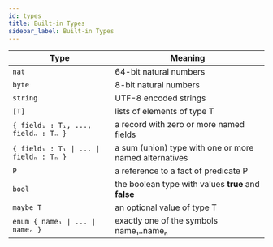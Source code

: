 ```yaml
---
id: types
title: Built-in Types
sidebar_label: Built-in Types
---
```


| Type | Meaning |
|-------|-------|
| <code>nat</code> | 64-bit natural numbers |
| <code>byte</code> | 8-bit natural numbers |
| <code>string</code> |  UTF-8 encoded strings |
| <code>[T]</code> | lists of elements of type T |
| <code>{ field₁ : T₁, ..., fieldₙ : Tₙ }</code> | a record with zero or more named fields |
| <code>{ field₁ : T₁ &#124; ... &#124; fieldₙ : Tₙ }</code> | a sum (union) type with one or more named alternatives |
| <code>P</code> | a reference to a fact of predicate P |
| <code>bool</code> | the boolean type with values **true** and **false** |
| <code>maybe T</code> | an optional value of type T |
| <code>enum { name₁ &#124; ... &#124; nameₙ }</code> | exactly one of the symbols name₁..nameₙ |
